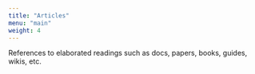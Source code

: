 ```yaml
---
title: "Articles"
menu: "main"
weight: 4
---
```


References to elaborated readings such as docs, papers, books, guides, wikis, etc.
